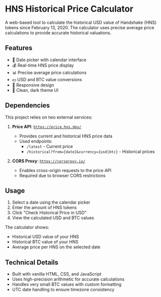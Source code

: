 # HNS Historical Price Calculator

A web-based tool to calculate the historical USD value of Handshake (HNS) tokens since February 13, 2020. The calculator uses precise average price calculations to provide accurate historical valuations.

## Features

- 📅 Date picker with calendar interface
- 💰 Real-time HNS price display
- 📊 Precise average price calculations
- 💵 USD and BTC value conversions
- 📱 Responsive design
- 🎨 Clean, dark theme UI

## Dependencies

This project relies on two external services:

1. **Price API**: [`https://price.hns.dev/`](https://price.hns.dev/)
   - Provides current and historical HNS price data
   - Used endpoints:
     - `/latest` - Current price
     - `/historical?from={date}&currency={usd|btc}` - Historical prices

2. **CORS Proxy**: [`https://corsproxy.io/`](https://corsproxy.io/)
   - Enables cross-origin requests to the price API
   - Required due to browser CORS restrictions

## Usage

1. Select a date using the calendar picker
2. Enter the amount of HNS tokens
3. Click "Check Historical Price in USD"
4. View the calculated USD and BTC values

The calculator shows:
- Historical USD value of your HNS
- Historical BTC value of your HNS
- Average price per HNS on the selected date

## Technical Details

- Built with vanilla HTML, CSS, and JavaScript
- Uses high-precision arithmetic for accurate calculations
- Handles very small BTC values with custom formatting
- UTC date handling to ensure timezone consistency
